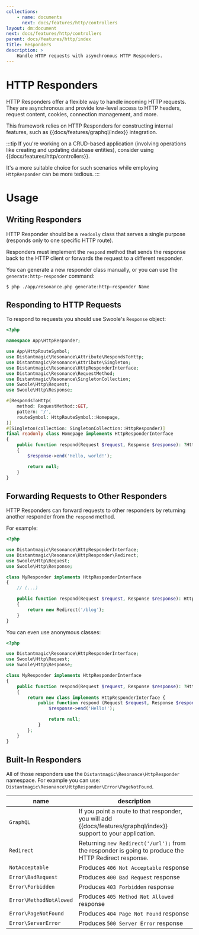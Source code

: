 ```yaml
---
collections: 
    - name: documents
      next: docs/features/http/controllers
layout: dm:document
next: docs/features/http/controllers
parent: docs/features/http/index
title: Responders
description: >
    Handle HTTP requests with asynchronous HTTP Responders. 
---
```


# HTTP Responders

HTTP Responders offer a flexible way to handle incoming HTTP requests. They are 
asynchronous and provide low-level access to HTTP headers, request content, 
cookies, connection management, and more.

This framework relies on HTTP Responders for constructing internal features, 
such as {{docs/features/graphql/index}} integration.

:::tip
If you're working on a CRUD-based application (involving operations like 
creating and updating database entities), consider using 
{{docs/features/http/controllers}}. 

It's a more suitable choice for such scenarios while employing `HttpResponder` 
can be more tedious.
:::

# Usage

## Writing Responders

HTTP Responder should be a `readonly` class that serves a single purpose 
(responds only to one specific HTTP route). 

Responders must implement the `respond` method that sends the response back to 
the HTTP client or forwards the request to a different responder.

You can generate a new responder class manually, or you can use the 
`generate:http-responder` command:

```shell
$ php ./app/resonance.php generate:http-responder Name
```

## Responding to HTTP Requests

To respond to requests you should use Swoole's `Response` object:

```php
<?php

namespace App\HttpResponder;

use App\HttpRouteSymbol;
use Distantmagic\Resonance\Attribute\RespondsToHttp;
use Distantmagic\Resonance\Attribute\Singleton;
use Distantmagic\Resonance\HttpResponderInterface;
use Distantmagic\Resonance\RequestMethod;
use Distantmagic\Resonance\SingletonCollection;
use Swoole\Http\Request;
use Swoole\Http\Response;

#[RespondsToHttp(
    method: RequestMethod::GET,
    pattern: '/',
    routeSymbol: HttpRouteSymbol::Homepage,
)]
#[Singleton(collection: SingletonCollection::HttpResponder)]
final readonly class Homepage implements HttpResponderInterface
{
    public function respond(Request $request, Response $response): ?HttpResponderInterface
    {
        $response->end('Hello, world!');

        return null;
    }
}
```

## Forwarding Requests to Other Responders

HTTP Responders can forward requests to other responders by returning another 
responder from the `respond` method.

For example:

```php
<?php

use Distantmagic\Resonance\HttpResponderInterface;
use Distantmagic\Resonance\HttpResponder\Redirect;
use Swoole\Http\Request;
use Swoole\Http\Response;

class MyResponder implements HttpResponderInterface
{
    // (...)

    public function respond(Request $request, Response $response): HttpResponderInterface
    {
        return new Redirect('/blog');
    }
}
```

You can even use anonymous classes:

```php
<?php

use Distantmagic\Resonance\HttpResponderInterface;
use Swoole\Http\Request;
use Swoole\Http\Response;

class MyResponder implements HttpResponderInterface
{
    public function respond(Request $request, Response $response): ?HttpResponderInterface
    {
        return new class implements HttpResponderInterface {
            public function respond (Request $request, Response $response): null {
                $response->end('Hello!');

                return null;
            }
        };
    }
}
```

## Built-In Responders

All of those responders use the `Distantmagic\Resonance\HttpResponder` 
namespace. For example you can use:
`Distantmagic\Resonance\HttpResponder\Error\PageNotFound`.

name | description
-|-
`GraphQL` | If you point a route to that responder, you will add {{docs/features/graphql/index}} support to your application.
`Redirect` | Returning `new Redirect('/url');` from the responder is going to produce the HTTP Redirect response.
`NotAcceptable` | Produces `406 Not Acceptable` response
`Error\BadRequest` | Produces `400 Bad Request` response
`Error\Forbidden` | Produces `403 Forbidden` response
`Error\MethodNotAlowed` | Produces `405 Method Not Allowed` response
`Error\PageNotFound` | Produces `404 Page Not Found` response
`Error\ServerError` | Produces `500 Server Error` response
